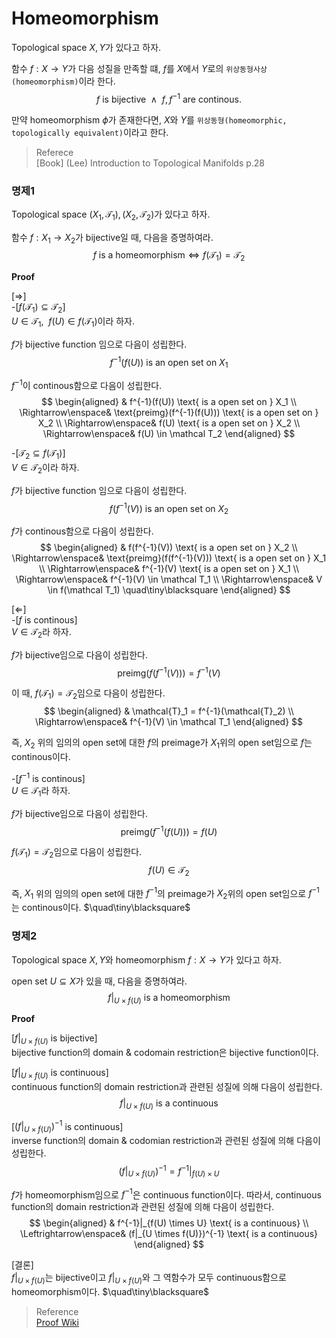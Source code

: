 # Homeomorphism
Topological space $X,Y$가 있다고 하자.

함수 $f: X \rightarrow Y$가 다음 성질을 만족할 떄, $f$를 $X$에서 $Y$로의 `위상동형사상(homeomorphism)`이라 한다.
$$ f \text{ is bijective} \enspace \land \enspace f, f^{-1} \text{ are continous. } $$

만약 homeomorphism $\phi$가 존재한다면, $X$와 $Y$를 `위상동형(homeomorphic, topologically equivalent)`이라고 한다.

> Referece  
> [Book] (Lee) Introduction to Topological Manifolds p.28

### 명제1
Topological space $(X_1,\mathcal T_1),(X_2,\mathcal T_2)$가 있다고 하자.

함수 $f : X_1 \rightarrow X_2$가 bijective일 때, 다음을 증명하여라.
$$ f \text{ is a homeomorphism} \Leftrightarrow f(\mathcal T_1) = \mathcal T_2 $$

**Proof**

[$\Rightarrow$]  
-[$f(\mathcal T_1) \subseteq \mathcal T_2$]  
$U \in \mathcal{T_1}, \enspace f(U) \in f(\mathcal T_1)$이라 하자.

$f$가 bijective function 임으로 다음이 성립한다.
$$ f^{-1}(f(U)) \text{ is an open set on } X_1 $$

$f^{-1}$이 continous함으로  다음이 성립한다.
$$ \begin{aligned} & f^{-1}(f(U)) \text{ is a open set on } X_1 \\ \Rightarrow\enspace& \text{preimg}(f^{-1}(f(U))) \text{ is a open set on } X_2 \\ \Rightarrow\enspace& f(U) \text{ is a open set on } X_2 \\ \Rightarrow\enspace& f(U) \in \mathcal T_2 \end{aligned}  $$

-[$\mathcal T_2 \subseteq f(\mathcal T_1)$]  
$V \in \mathcal{T_2}$이라 하자.

$f$가 bijective function 임으로 다음이 성립한다.
$$ f(f^{-1}(V)) \text{ is an open set on } X_2 $$

$f$가 continous함으로  다음이 성립한다.
$$ \begin{aligned} & f(f^{-1}(V)) \text{ is a open set on } X_2 \\ \Rightarrow\enspace& \text{preimg}(f(f^{-1}(V))) \text{ is a open set on } X_1 \\ \Rightarrow\enspace& f^{-1}(V) \text{ is a open set on } X_1 \\ \Rightarrow\enspace& f^{-1}(V) \in \mathcal T_1 \\ \Rightarrow\enspace& V \in f(\mathcal T_1) \quad\tiny\blacksquare \end{aligned}  $$

[$\Leftarrow$]  
-[$f$ is continous]  
$V \in \mathcal T_2$라 하자.

$f$가 bijective임으로 다음이 성립한다.
$$ \text{preimg}(f(f^{-1}(V))) = f^{-1}(V) $$

이 때, $f(\mathcal T_1) = \mathcal T_2$임으로 다음이 성립한다.
$$ \begin{aligned} & \mathcal{T}_1 = f^{-1}(\mathcal{T}_2) \\ \Rightarrow\enspace& f^{-1}(V) \in \mathcal T_1 \end{aligned}  $$

즉, $X_2$ 위의 임의의 open set에 대한 $f$의 preimage가 $X_1$위의 open set임으로 $f$는 continous이다.

-[$f^{-1}$ is continous]  
$U \in \mathcal T_1$라 하자.

$f$가 bijective임으로 다음이 성립한다.
$$ \text{preimg}(f^{-1}(f(U))) = f(U) $$

$f(\mathcal T_1) = \mathcal T_2$임으로 다음이 성립한다.
$$ f(U) \in \mathcal T_2 $$

즉, $X_1$ 위의 임의의 open set에 대한 $f^{-1}$의 preimage가 $X_2$위의 open set임으로 $f^{-1}$는 continous이다. $\quad\tiny\blacksquare$

### 명제2
Topological space $X,Y$와 homeomorphism $f: X \rightarrow Y$가 있다고 하자.

open set $U \subseteq X$가 있을 때, 다음을 증명하여라.
$$ f|_{U \times f(U)} \text{ is a homeomorphism}$$

**Proof**

[$f|_{U \times f(U)}$ is bijective]  
bijective function의 domain & codomain restriction은 bijective function이다.

[$f|_{U \times f(U)}$ is continuous]  
continuous function의 domain restriction과 관련된 성질에 의해 다음이 성립한다.
$$ f|_{U \times f(U)} \text{ is a continuous} $$

[$(f|_{U \times f(U)})^{-1}$ is continuous]  
inverse function의 domain & codomian restriction과 관련된 성질에 의해 다음이 성립한다.
$$ (f|_{U \times f(U)})^{-1} = f^{-1}|_{f(U) \times U} $$

$f$가 homeomorphism임으로 $f^{-1}$은 continuous function이다. 따라서, continuous function의 domain restriction과 관련된 성질에 의해 다음이 성립한다.
$$ \begin{aligned} & f^{-1}|_{f(U) \times U} \text{ is a continuous} \\ \Leftrightarrow\enspace& (f|_{U \times f(U)})^{-1} \text{ is a continuous} \end{aligned} $$

[결론]  
$f|_{U \times f(U)}$는 bijective이고 $f|_{U \times f(U)}$와 그 역함수가 모두 continuous함으로 homeomorphism이다. $\quad\tiny\blacksquare$

> Reference  
> [Proof Wiki](https://proofwiki.org/wiki/Restriction_of_Homeomorphism_is_Homeomorphism)